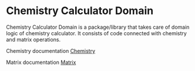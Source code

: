 Chemistry Calculator Domain
===========================

Chemistry Calculator Domain is a package/library that takes care of domain logic of chemistry calculator.
It consists of code connected with chemistry and matrix operations.

Chemistry documentation
[Chemistry](chemistry.md)

Matrix documentation
[Matrix](matrix.md)